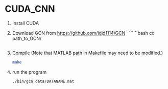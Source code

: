 # CUDA_CNN


1. Install CUDA

2. Download GCN from https://github.com/jdjd1114/GCN
   ``````bash
   cd path_to_GCN/
   ```````

3. Compile (Note that MATLAB path in Makefile may need to be modified.)
   ``````bash
   make
   ```````
   
4. run the program
   ``````bash
   ./bin/gcn data/DATANAME.mat
   ```````
